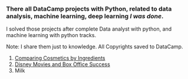 ### There all DataCamp projects with Python, related to data analysis, machine learning, deep learning ***I was done***.
<p> I solved those projects after complete Data analyst with python, and machine learning with python tracks. </p>
<p> Note: I share them just to knowledge. All Copyrights saved to DataCamp.</p>

<ol>
  <li><a href="https://github.com/MohamedAbuAmira/DataCamp/tree/master/Projects/Comparing%20Cosmetics%20by%20Ingredients">Comparing Cosmetics by Ingredients</a></li>
  <li><a href="https://github.com/MohamedAbuAmira/DataCamp/tree/master/Projects/Disney%20Movies%20and%20Box%20Office%20Success">Disney Movies and Box Office Success
</a></li>
  <li>Milk</li>
</ol>


